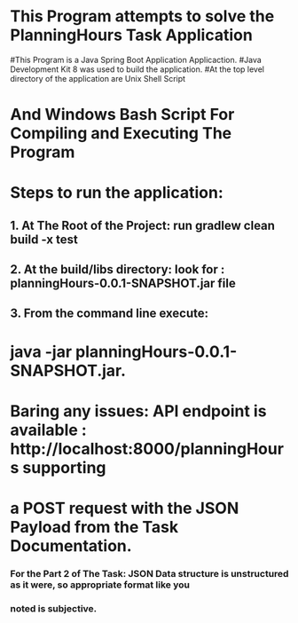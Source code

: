 # This Program attempts to solve the PlanningHours Task Application 

#This Program is a Java Spring Boot Application Applicaction.
#Java Development Kit 8 was used to build the application.
#At the top level directory of the application are Unix Shell Script 
# And Windows Bash Script For Compiling and Executing The Program
# Steps to run the application:
## 1. At The Root of the Project: run gradlew clean build -x test
## 2. At the build/libs directory: look for : planningHours-0.0.1-SNAPSHOT.jar file
## 3. From the command line execute:
#     java -jar planningHours-0.0.1-SNAPSHOT.jar.
# Baring any issues: API endpoint is available : http://localhost:8000/planningHours supporting 
# a POST request with the JSON Payload from the Task Documentation.

### For the Part 2 of The Task: JSON Data structure is unstructured as it were, so appropriate format like you
### noted is subjective. 
